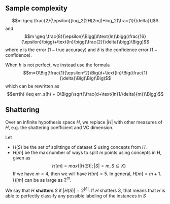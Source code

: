 ## Sample complexity
$$m \geq \frac{2}{\epsilon}[log_2(2H[2m])+log_2(\frac{1}{\delta})]$$
and
$$m \geq \frac{8}{\epsilon}\Bigg[d\text{ln}\bigg(\frac{16}{\epsilon}\bigg)+\text{ln}\bigg(\frac{2}{\delta}\bigg)\Bigg]$$
where $e$ is the error $(1 - \text{true accuracy})$ and $\delta$ is the confidence error $(1-\text{confidence})$.


When $h$ is not perfect, we instead use the formula
$$m=O\Big(\frac{1}{\epsilon^2}\Big(d+\text{ln}\Big(\frac{1}{\delta}\Big)\Big)\Big)$$
which can be rewritten as
$$err(h) \leq err_s(h) + O\Bigg(\sqrt{\frac{d+\text{ln}1/\delta}{m}}\Bigg)$$

## Shattering
Over an infinite hypothesis space $H$, we replace $|H|$ with other measures of $H$, e.g. the shattering coefficient and VC dimension.

Let
- $H(S)$ be the set of splittings of dataset $S$ using concepts from $H$.
- $H[m]$ be the max number of ways to split $m$ points using concepts in H, given as
$$H[m] = max\{|H(S)|;|S|=m,S\subseteq X\}$$
If we have $m=4$, then we will have $H[m] = 5$. In general, $H[m] = m+1$. $H[m]$ can be as large as $2^m$.

We say that $H$ **shatters** $S$ if $|H(S)|=2^{|S|}$. If $H$ shatters $S$, that means that $H$ is able to perfectly classify any possible labeling of the instances in $S$